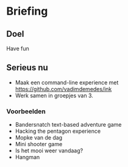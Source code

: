 # Briefing

## Doel

Have fun

## Serieus nu

- Maak een command-line experience met <https://github.com/vadimdemedes/ink>
- Werk samen in groepjes van 3.

### Voorbeelden

- Bandersnatch text-based adventure game
- Hacking the pentagon experience
- Mopke van de dag
- Mini shooter game
- Is het mooi weer vandaag?
- Hangman
